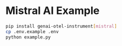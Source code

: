 # Mistral AI Example
```bash
pip install genai-otel-instrument[mistral]
cp .env.example .env
python example.py
```
